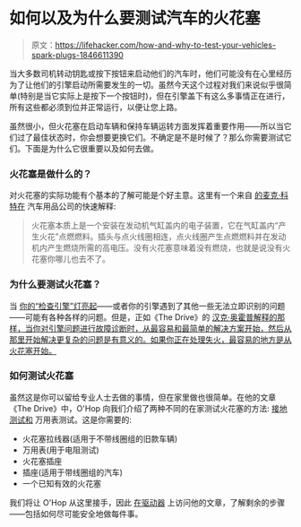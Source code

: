 # 如何以及为什么要测试汽车的火花塞

> 原文：<https://lifehacker.com/how-and-why-to-test-your-vehicles-spark-plugs-1846611390>

当大多数司机转动钥匙或按下按钮来启动他们的汽车时，他们可能没有在心里经历为了让他们的引擎启动所需要发生的一切。虽然今天这个过程对我们来说似乎很简单(特别是当它实际上是按下一个按钮时)，但在引擎盖下有这么多事情正在进行，所有这些都必须到位并正常运行，以便让您上路。



虽然很小，但火花塞在启动车辆和保持车辆运转方面发挥着重要作用——所以当它们过了最佳状态时，你会想要更换它们。不确定是不是时候了？那么你需要测试它们。下面是为什么它很重要以及如何去做。

### 火花塞是做什么的？

对火花塞的实际功能有个基本的了解可能是个好主意。这里有一个来自 [的麦克·科特在](https://www.autoanything.com/resources/what-do-spark-plugs-do/) 汽车用品公司的快速解释:

> 火花塞本质上是一个安装在发动机气缸盖内的电子装置，它在气缸盖内“产生火花”点燃燃料。插头与点火线圈相连，点火线圈产生点燃燃料并在发动机内产生燃烧所需的高电压。没有火花塞意味着没有燃烧，也就是说没有火花塞你哪儿也去不了。

### 为什么要测试火花塞？

当 [你的“检查引擎”灯亮起](https://lifehacker.com/the-five-most-common-causes-of-a-check-engine-light-and-30825213)——或者你的引擎遇到了其他一些无法立即识别的问题——可能有各种各样的问题。但是，正如《The Drive》的 [汉克·奥霍普解释的那样，当你对引擎问题进行故障诊断时，从最容易和最简单的解决方案开始，然后从那里开始解决更复杂的问题是有意义的。如果你正在处理失火，最容易的地方是从火花塞开始。](https://www.thedrive.com/maintenance-repair/39898/how-to-test-a-spark-plug)

### 如何测试火花塞

虽然这是你可以留给专业人士去做的事情，但在家里做也很简单。在他的文章《The Drive》中，O'Hop 向我们介绍了两种不同的在家测试火花塞的方法: [接地测试和](https://www.thedrive.com/maintenance-repair/39898/how-to-test-a-spark-plug) 万用表测试。这是你需要的:

*   火花塞拉线器(适用于不带线圈组的旧款车辆)
*   万用表(用于电阻测试)
*   火花塞插座
*   插座(适用于带线圈组的汽车)
*   一个已知有效的火花塞

我们将让 O'Hop 从这里接手，因此 [在驱动器](https://www.thedrive.com/maintenance-repair/39898/how-to-test-a-spark-plug) 上访问他的文章，了解剩余的步骤——包括如何尽可能安全地做每件事。